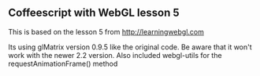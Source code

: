 ## Coffeescript with WebGL lesson 5
This is based on the lesson 5 from http://learningwebgl.com

Its using glMatrix version 0.9.5 like the original code. Be aware that it won't work with the newer 2.2 version. 
Also included webgl-utils for the requestAnimationFrame() method